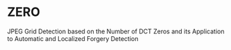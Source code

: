 # ZERO
JPEG Grid Detection based on the Number of DCT Zeros and its Application to Automatic and Localized Forgery Detection
